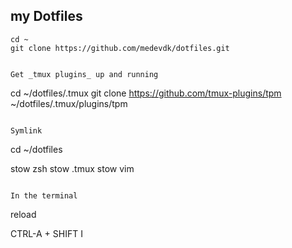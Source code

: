 ## my Dotfiles

```
cd ~
git clone https://github.com/medevdk/dotfiles.git


Get _tmux plugins_ up and running

```
cd ~/dotfiles/.tmux
git clone https://github.com/tmux-plugins/tpm ~/dotfiles/.tmux/plugins/tpm
```

Symlink

```
cd ~/dotfiles

stow zsh
stow .tmux
stow vim
```

In the terminal

```
reload

CTRL-A + SHIFT I
```
